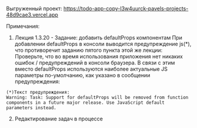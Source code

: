 Выгруженный проект: https://todo-app-copy-l3w4uurck-pavels-projects-48d9cae3.vercel.app

Примечания:
  1. Лекция 1.3.20
    - Задание: добавить defaultProps компонентам
    При добавлении defaultProps в консоли выводится предупреждение js(*), что противоречит заданию пятого пункта этой же лекции: Проверьте, что во время использования приложения нет никаких ошибок / предупреждений в консоли браузера. В связи с этим вместо defaultProps используются наиболее актуальные JS параметры по-умолчанию, как указано в сообщении предупреждения:

    (*)Текст предупреждения: 
    Warning: Task: Support for defaultProps will be removed from function components in a future major release. Use JavaScript default parameters instead.

2. Редактирование задач в процессе

















